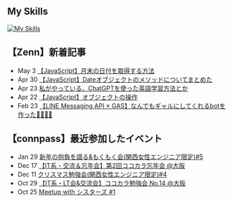 ## My Skills
[![My Skills](https://skillicons.dev/icons?i=js,html,css,bootstrap,jquery,nodejs,angular,ruby,rails,sass,java,spring,php,mysql,regex,md,git,github,gitlab,vscode,linux,powershell,docker,devto,discord,ai,ps,xd,figma,twitter)](https://skillicons.dev)

## 【Zenn】新着記事
<!-- profile updater begin: zenn -->
- May 3 [【JavaScript】月末の日付を取得する方法](https://zenn.dev/miya_akari/articles/8f702e8c8a3094)
- Apr 30 [【JavaScript】Dateオブジェクトのメソッドについてまとめた](https://zenn.dev/miya_akari/articles/0843b859421315)
- Apr 23 [私がやっている、ChatGPTを使った英語学習方法とか](https://zenn.dev/miya_akari/articles/dc771c09421681)
- Apr 22 [【JavaScript】オブジェクトの操作](https://zenn.dev/miya_akari/articles/5664bd7f4e92f6)
- Feb 23 [【LINE Messaging API × GAS】なんでもギャルにしてくれるbotを作った💖🌈🦄💖](https://zenn.dev/miya_akari/articles/cda5e8535833a7)
<!-- profile updater end: zenn -->

## 【connpass】最近参加したイベント
<!-- profile updater begin: connpass -->
- Jan 29 [新年の抱負を語る&もくもく会(関西女性エンジニア限定)#5](https://tech-woman-kansai.connpass.com/event/270642/)
- Dec 17 [【IT系・交流＆忘年会】第2回ココカラ忘年会 @大阪](https://kokokara.connpass.com/event/266516/)
- Dec 11 [クリスマス勉強会(関西女性エンジニア限定)#4](https://tech-woman-kansai.connpass.com/event/266627/)
- Oct 29 [【IT系・LT会&交流会】ココカラ勉強会 No.14 @大阪](https://kokokara.connpass.com/event/262504/)
- Oct 25 [Meetup with シスターズ #1](https://sister.connpass.com/event/262627/)
<!-- profile updater end: connpass -->
